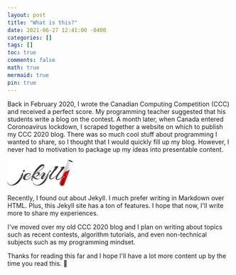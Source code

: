 ```yaml
---
layout: post
title: "What is this?"
date: 2021-06-27 12:41:00 -0400
categories: []
tags: []
toc: true
comments: false
math: true
mermaid: true
pin: true
---
```


Back in February 2020, I wrote the Canadian Computing Competition (CCC) and received a perfect score. My programming teacher suggested that his students write a blog on the contest. A month later, when Canada entered Coronoavirus lockdown, I scraped together a website on which to publish my CCC 2020 blog. There was so much cool stuff about programming I wanted to share, so I thought that I would quickly fill up my blog. However, I never had to motivation to package up my ideas into presentable content.

<img src="/assets/img/content/what-is-this/jekyll.png" width="30%">

Recently, I found out about Jekyll. I much prefer writing in Markdown over HTML. Plus, this Jekyll site has a ton of features. I hope that now, I'll write more to share my experiences.

I've moved over my old CCC 2020 blog and I plan on writing about topics such as recent contests, algorithm tutorials, and even non-technical subjects such as my programming mindset.

Thanks for reading this far and I hope I'll have a lot more content up by the time you read this. 👋

